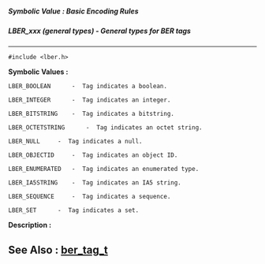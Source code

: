 ##### Symbolic Value : Basic Encoding Rules
##### LBER_xxx (general types) - General types for BER tags
---
```
#include <lber.h>
```

**Symbolic Values :**

	LBER_BOOLEAN	  -  Tag indicates a boolean.

	LBER_INTEGER	  -  Tag indicates an integer.

	LBER_BITSTRING	  -  Tag indicates a bitstring.

	LBER_OCTETSTRING	  -  Tag indicates an octet string.

	LBER_NULL	  -  Tag indicates a null.

	LBER_OBJECTID	  -  Tag indicates an object ID.

	LBER_ENUMERATED	  -  Tag indicates an enumerated type.

	LBER_IA5STRING	  -  Tag indicates an IA5 string.

	LBER_SEQUENCE	  -  Tag indicates a sequence.

	LBER_SET	  -  Tag indicates a set.


**Description :**




**See Also :**
[ber_tag_t](/domino-c-api-docs/reference/Data/ber_tag_t)
---
